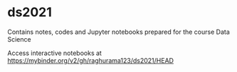 # ds2021
Contains notes, codes and Jupyter notebooks prepared for the course Data Science

Access interactive notebooks at https://mybinder.org/v2/gh/raghurama123/ds2021/HEAD
